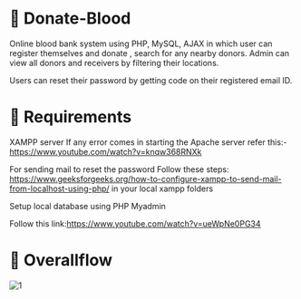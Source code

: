 # 📝 Donate-Blood
Online blood bank system using PHP, MySQL, AJAX in which user can register themselves and donate , search for any nearby donors. Admin can view all donors and receivers by filtering their locations.

Users can reset their password by getting code on their registered email ID.

# 📝 Requirements

XAMPP server
If any error comes in starting the Apache server refer this:-https://www.youtube.com/watch?v=knqw368RNXk

For sending mail to reset the password 
Follow these steps: https://www.geeksforgeeks.org/how-to-configure-xampp-to-send-mail-from-localhost-using-php/ in your local xampp folders

Setup local database using PHP Myadmin

Follow this link:https://www.youtube.com/watch?v=ueWpNe0PG34

# 📝 Overallflow
![1](https://user-images.githubusercontent.com/79975210/127749924-923d72af-5ecf-4bd5-8f6d-fa517e5a655a.PNG)

